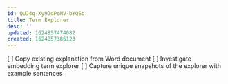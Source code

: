 ```yaml
---
id: QUJ4q-Xy9JdPeMV-bYQSo
title: Term Explorer
desc: ''
updated: 1624857474082
created: 1624857386123
---
```


[ ] Copy existing explanation from Word document
[ ] Investigate embedding term explorer
[ ] Capture unique snapshots of the explorer with example sentences